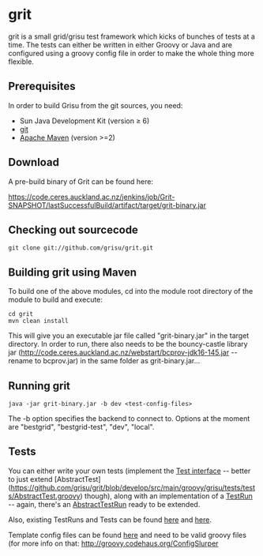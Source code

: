grit
===

grit is a small grid/grisu test framework which kicks of bunches of tests at a time. The tests can either be written in either Groovy or Java and are configured using a groovy config file in order to make the whole thing more flexible.

Prerequisites
--------------------

In order to build Grisu from the git sources, you need: 

- Sun Java Development Kit (version ≥ 6)
- [git](http://git-scm.com) 
- [Apache Maven](http://maven.apache.org) (version >=2)

Download
----------

A pre-build binary of Grit can be found here:

https://code.ceres.auckland.ac.nz/jenkins/job/Grit-SNAPSHOT/lastSuccessfulBuild/artifact/target/grit-binary.jar

Checking out sourcecode
-------------------------------------

 `git clone git://github.com/grisu/grit.git`

Building grit using Maven
------------------------------------------

To build one of the above modules, cd into the module root directory of the module to build and execute: 

    cd grit
    mvn clean install
    
This will give you an executable jar file called "grit-binary.jar" in the target directory. In order to run, there also needs to be the bouncy-castle library jar (http://code.ceres.auckland.ac.nz/webstart/bcprov-jdk16-145.jar -- rename to bcprov.jar) in the same folder as grit-binary.jar...

Running grit
--------------------

`java -jar grit-binary.jar -b dev <test-config-files>`

The -b option specifies the backend to connect to. Options at the moment are "bestgrid", "bestgrid-test", "dev", "local".

Tests
---------

You can either write your own tests (implement the [Test interface](https://github.com/grisu/grit/blob/develop/src/main/groovy/grisu/tests/tests/Test.groovy) -- better to just extend [AbstractTest] (https://github.com/grisu/grit/blob/develop/src/main/groovy/grisu/tests/tests/AbstractTest.groovy) though), along with an implementation of a [TestRun](https://github.com/grisu/grit/blob/develop/src/main/groovy/grisu/tests/testRuns/TestRun.groovy) -- again, there's an [AbstractTestRun](https://github.com/grisu/grit/blob/develop/src/main/groovy/grisu/tests/testRuns/AbstractTestRun.groovy) ready to be extended.

Also, existing TestRuns and Tests can be found [here](https://github.com/grisu/grit/tree/develop/src/main/groovy/grisu/tests/testRuns) and [here](https://github.com/grisu/grit/tree/develop/src/main/groovy/grisu/tests/tests).

Template config files can be found [here](https://github.com/grisu/grit/tree/develop/test-templates) and need to be valid groovy files (for more info on that: http://groovy.codehaus.org/ConfigSlurper

